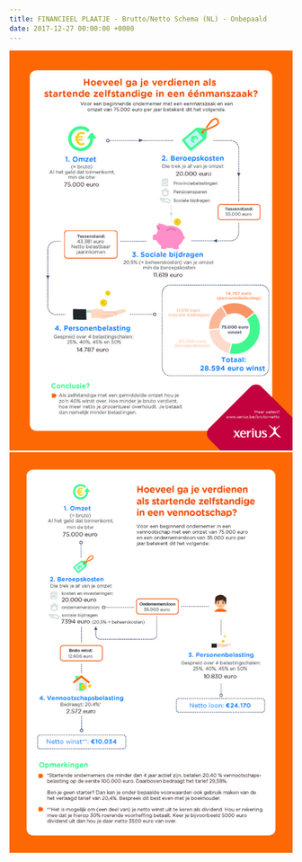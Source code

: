 ```yaml
---
title: FINANCIEEL PLAATJE - Brutto/Netto Schema (NL) - Onbepaald
date: 2017-12-27 00:00:00 +0000
---
```

![](/uploads/2018/03/01/Xerius_infographic_hoeveel_verdienen_starterV2.jpg)![](/uploads/2018/03/01/Xerius_infographic_vennootschapV2.jpg)